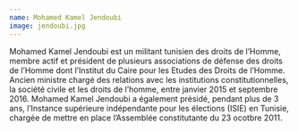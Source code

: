 ```yaml
---
name: Mohamed Kamel Jendoubi
image: jendoubi.jpg
---
```

Mohamed Kamel Jendoubi est un militant tunisien des droits de l’Homme, membre actif et président de plusieurs associations de défense des droits de l’Homme dont l’Institut du Caire pour les Etudes des Droits de l’Homme. Ancien ministre chargé des relations avec les institutions constitutionnelles, la société civile et les droits de l’homme, entre janvier 2015 et septembre 2016. Mohamed Kamel Jendoubi a également présidé, pendant plus de 3 ans, l’Instance supérieure indépendante pour les élections (ISIE) en Tunisie, chargée de mettre en place l’Assemblée constitutante du 23 ocotbre 2011.